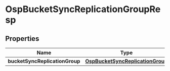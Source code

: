 # OspBucketSyncReplicationGroupResp

## Properties
Name | Type | Description | Notes
------------ | ------------- | ------------- | -------------
**bucketSyncReplicationGroup** | [**OspBucketSyncReplicationGroup**](OspBucketSyncReplicationGroup.md) |  |  [optional]
